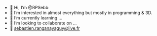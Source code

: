 - 👋 Hi, I’m @RPSebb
- 👀 I’m interested in almost everything but mostly in programming & 3D.
- 🌱 I’m currently learning ...
- 💞️ I’m looking to collaborate on ...
- :e-mail: sebastien.ranganayaguy@live.fr

<!---
RPSebb/RPSebb is a ✨ special ✨ repository because its `README.md` (this file) appears on your GitHub profile.
You can click the Preview link to take a look at your changes.
--->
